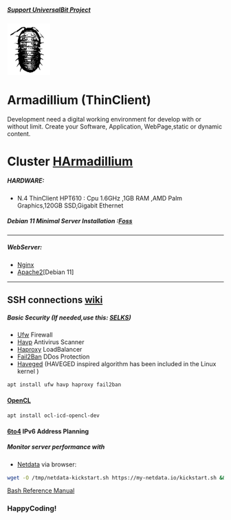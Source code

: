 ##### [Support UniversalBit Project](https://github.com/universalbit-dev/universalbit-dev/tree/main/support)
<img src="https://github.com/universalbit-dev/HArmadillium/blob/main/docs/assets/images/armadillium.png" width="100" />

# Armadillium (ThinClient)
Development need a digital working environment for develop with or without limit.
Create your Software, Application, WebPage,static or dynamic content.

# Cluster [HArmadillium](https://github.com/universalbit-dev/armadillium/blob/main/HArmadillium.md)
##### HARDWARE:
* N.4 ThinClient HPT610 : Cpu 1.6GHz ,1GB RAM ,AMD Palm Graphics,120GB SSD,Gigabit Ethernet

##### Debian 11 Minimal Server Installation :[Foss](https://www.fosslinux.com/49956/install-debian-11-minimal-server.htm)
---

##### WebServer:
* [Nginx](https://docs.nginx.com/nginx/admin-guide/installing-nginx/installing-nginx-open-source/)
* [Apache2](https://www.digitalocean.com/community/tutorials/how-to-create-a-self-signed-ssl-certificate-for-apache-in-debian-10)[Debian 11]

---
SSH connections [wiki](https://wiki.debian.org/SSH)
---

##### Basic Security (If needed,use this: [SELKS](https://github.com/StamusNetworks/SELKS))
* [Ufw](https://wiki.debian.org/Uncomplicated%20Firewall%20%28ufw%29)       Firewall
* [Havp](https://www.havp.org/)      Antivirus Scanner
* [Haproxy](https://www.haproxy.org/)   LoadBalancer
* [Fail2Ban](https://github.com/fail2ban/fail2ban)  DDos Protection
* [Haveged](https://wiki.archlinux.org/title/Haveged#) (HAVEGED inspired algorithm has been included in the Linux kernel )

```bash
apt install ufw havp haproxy fail2ban
```
#### [OpenCL](https://github.com/universalbit-dev/CityGenerator/blob/master/OpenCL-WebGL-WebCL-Taiwan_Feb-2012.pdf)
```bash
apt install ocl-icd-opencl-dev
```

#### [6to4](https://github.com/universalbit-dev/HArmadillium/blob/main/6to4.md) IPv6 Address Planning

##### Monitor server performance with 
* [Netdata](https://www.netdata.cloud/) via browser:
```bash
wget -O /tmp/netdata-kickstart.sh https://my-netdata.io/kickstart.sh && sh /tmp/netdata-kickstart.sh
```

[Bash Reference Manual](https://www.gnu.org/software/bash/manual/html_node/index.html)

### HappyCoding!
